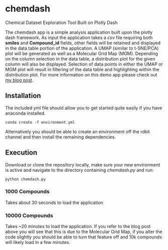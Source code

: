 # chemdash
Chemical Dataset Exploration Tool Built on Plotly Dash

The chemdash app is a simple analysis application built upon the plotly dash framework.  As input the application takes a _csv_ file requiring both **smiles** and **Compound_id** fields, other fields will be retained and displayed in the data table portion of the application.  A UMAP (similar to t-SNE/PCA) plot will be generated as well as a Molecular Grid Map (MGM).   Depending on the column selection in the data table, a distribution plot for the given column will also be displayed.  Selection of data points in either the UMAP or MGM plot will result in filtering of the data table and highlighting within the distribution plot.  For more information on this demo app please check out [my blog post](https://cognitivedataworks.com/blog).

## Installation

The included yml file should allow you to get started quite easily if you have anaconda installed.  

```
conda create -f environment.yml
```

Alternatively you should be able to create an environment off the rdkit channel and then install the remaining dependencies.  


## Execution

Download or clone the repository locally, make sure your new environment is active and navigate to the directory containing _chemdash.py_ and run:

```
python chemdash.py
```

### 1000 Compounds
Takes about 30 seconds to load the application

### 10000 Compounds 
Takes ~20 minutes to load the application.  If you refer to the blog post above you will see that this is due to the Molecular Grid Map, if you alter the code slightly you should be able to turn that feature off and 10k compounds will likely load in a few minutes.  


